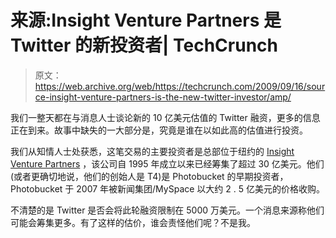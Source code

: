 # 来源:Insight Venture Partners 是 Twitter 的新投资者| TechCrunch

> 原文：<https://web.archive.org/web/https://techcrunch.com/2009/09/16/source-insight-venture-partners-is-the-new-twitter-investor/amp/>

我们一整天都在与消息人士谈论新的 10 亿美元估值的 Twitter 融资，更多的信息正在到来。故事中缺失的一大部分是，究竟是谁在以如此高的估值进行投资。

我们从知情人士处获悉，这笔交易的主要投资者是总部位于纽约的 [Insight Venture Partners](https://web.archive.org/web/20230404034306/http://crunchbase.com/financial-organization/insight-venture-partners) ，该公司自 1995 年成立以来已经筹集了超过 30 亿美元。他们(或者更确切地说，他们的创始人是 T4)是 Photobucket 的早期投资者，Photobucket 于 2007 年被新闻集团/MySpace 以大约 2 . 5 亿美元的价格收购。

不清楚的是 Twitter 是否会将此轮融资限制在 5000 万美元。一个消息来源称他们可能会筹集更多。有了这样的估价，谁会责怪他们呢？不是我。

<amp-analytics data-credentials="include" class="i-amphtml-layout-fixed i-amphtml-layout-size-defined" i-amphtml-layout="fixed"></amp-analytics>